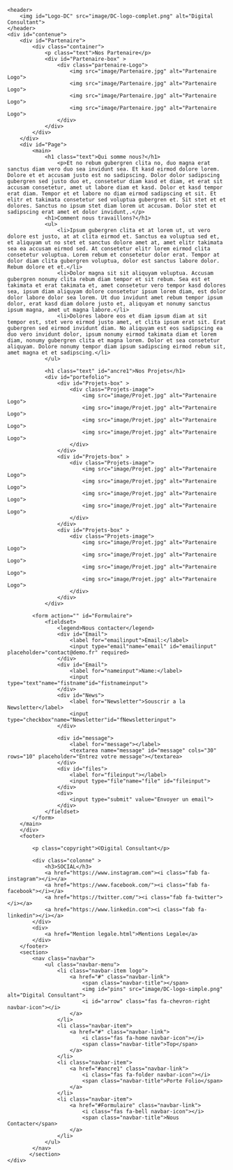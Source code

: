 <!DOCTYPE html>

<html lang="fr" xmlns="http://www.w3.org/1999/xhtml">
<head>
    <title>Digital Consultant</title>
    <meta charset="utf-8" name="veiwport" content="width-device-width,initial-scale-1.0">
    <link href="stylesheet.css" rel="stylesheet">
    <link href="https://fonts.googleapis.com/css2?family=Source+Sans+Pro:wght@400;700&display=swap" rel="stylesheet">
    <link rel="stylesheet" href="https://cdnjs.cloudflare.com/ajax/libs/font-awesome/5.14.0/css/all.min.css" integrity="sha512-1PKOgIY59xJ8Co8+NE6FZ+LOAZKjy+KY8iq0G4B3CyeY6wYHN3yt9PW0XpSriVlkMXe40PTKnXrLnZ9+fkDaog==" crossorigin="anonymous" />
</head>
<body>

    <header>
        <img id="Logo-DC" src="image/DC-logo-complet.png" alt="Digital Consultant">
    </header>
    <div id="contenue">
        <div id="Partenaire">
            <div class="container">
                <p class="text">Nos Partenaire</p>
                <div id="Partenaire-box" >
                    <div class="partenaire-Logo">
                        <img src="image/Partenaire.jpg" alt="Partenaire Logo">
                        <img src="image/Partenaire.jpg" alt="Partenaire Logo">
                        <img src="image/Partenaire.jpg" alt="Partenaire Logo">
                        <img src="image/Partenaire.jpg" alt="Partenaire Logo">
                    </div>
                </div>
            </div>
        </div>
        <div id="Page">
            <main>
                <h1 class="text">Qui somme nous?</h1>
                    <p>Et no rebum gubergren clita no, duo magna erat sanctus diam vero duo sea invidunt sea. Et kasd eirmod dolore lorem. Dolore et et accusam justo est no sadipscing. Dolor dolor sadipscing gubergren sed justo duo et, consetetur diam kasd et diam, et erat sit accusam consetetur, amet ut labore diam et kasd. Dolor et kasd tempor erat diam. Tempor et et labore no diam eirmod sadipscing et sit. Et elitr et takimata consetetur sed voluptua gubergren et. Sit stet et et dolores. Sanctus no ipsum stet diam lorem ut accusam. Dolor stet et sadipscing erat amet et dolor invidunt,.</p>
                <h1>Comment nous travaillons?</h1>
                <ul>
                    <li>Ipsum gubergren clita et at lorem ut, ut vero dolore est justo, at at clita eirmod et. Sanctus ea voluptua sed et, et aliquyam ut no stet et sanctus dolore amet at, amet elitr takimata sea ea accusam eirmod sed. At consetetur elitr lorem eirmod clita consetetur voluptua. Lorem rebum et consetetur dolor erat. Tempor at dolor diam clita gubergren voluptua, dolor est sanctus labore dolor. Rebum dolore et et.</li>
                    <li>Dolor magna sit sit aliquyam voluptua. Accusam gubergren nonumy clita rebum diam tempor et sit rebum. Sea est et takimata et erat takimata et, amet consetetur vero tempor kasd dolores sea, ipsum diam aliquyam dolore consetetur ipsum lorem diam, est dolor dolor labore dolor sea lorem. Ut duo invidunt amet rebum tempor ipsum dolor, erat kasd diam dolore justo et, aliquyam et nonumy sanctus ipsum magna, amet ut magna labore.</li>
                    <li>Dolores labore eos et diam ipsum diam at sit tempor est, stet vero eirmod justo amet, et clita ipsum erat sit. Erat gubergren sed eirmod invidunt diam. No aliquyam est eos sadipscing ea duo vero invidunt dolor, ipsum nonumy eirmod takimata diam et lorem diam, nonumy gubergren clita et magna lorem. Dolor et sea consetetur aliquyam. Dolore nonumy tempor diam ipsum sadipscing eirmod rebum sit, amet magna et et sadipscing.</li>
                </ul>
            
                <h1 class="text" id="ancre1">Nos Projets</h1>
                <div id="portefolio">
                    <div id="Projets-box" >
                        <div class="Projets-image">
                            <img src="image/Projet.jpg" alt="Partenaire Logo">
                            <img src="image/Projet.jpg" alt="Partenaire Logo">
                            <img src="image/Projet.jpg" alt="Partenaire Logo">
                            <img src="image/Projet.jpg" alt="Partenaire Logo">
                        </div>
                    </div>
                    <div id="Projets-box" >
                        <div class="Projets-image">
                            <img src="image/Projet.jpg" alt="Partenaire Logo">
                            <img src="image/Projet.jpg" alt="Partenaire Logo">
                            <img src="image/Projet.jpg" alt="Partenaire Logo">
                            <img src="image/Projet.jpg" alt="Partenaire Logo">
                        </div>
                    </div>
                    <div id="Projets-box" >
                        <div class="Projets-image">
                            <img src="image/Projet.jpg" alt="Partenaire Logo">
                            <img src="image/Projet.jpg" alt="Partenaire Logo">
                            <img src="image/Projet.jpg" alt="Partenaire Logo">
                            <img src="image/Projet.jpg" alt="Partenaire Logo">
                        </div>
                    </div>
                </div>

            <form action="" id="Formulaire">
                <fieldset>
                    <legend>Nous contacter</legend>
                    <div id="Email">
                        <label for="emailinput">Email:</label>
                        <input type="email"name="email" id="emailinput" placeholder="contact@demo.fr" required>
                    </div>
                    <div id="Email">
                        <label for="nameinput">Name:</label>
                        <input type="text"name="fistname"id="fistnameinput">
                    </div>
                    <div id="News">
                        <label for="Newsletter">Souscrir a la Newsletter</label>
                        <input type="checkbox"name="Newsletter"id="fNewsletterinput">
                    </div>
                    
                    <div id="message">
                        <label for="message"></label>
                        <textarea name="message" id="message" cols="30" rows="10" placeholder="Entrez votre message"></textarea>
                    </div>
                    <div id="files">
                        <label for="fileinput"></label>
                        <input type="file"name="file" id="fileinput">
                    </div>
                    <div>
                        <input type="submit" value="Envoyer un email">
                    </div>
                </fieldset>
            </form>
        </main>
        </div>      
        <footer>

            <p class="copyright">©Digital Consultant</p>
            
            <div class="colonne" >
                <h3>SOCIAL</h3>
                <a href="https://www.instagram.com"><i class="fab fa-instagram"></i></a>
                <a href="https://www.facebook.com/"><i class="fab fa-facebook"></i></a>
                <a href="https://twitter.com/"><i class="fab fa-twitter"></i></a> 
                <a href="https://www.linkedin.com"><i class="fab fa-linkedin"></i></a>
            </div>
            <div>
                <a href="Mention legale.html">Mentions Legale</a>
            </div>
        </footer>
        <section>
            <nav class="navbar">
                <ul class="navbar-menu">
                    <li class="navbar-item logo">
                        <a href="#" class="navbar-link">
                            <span class="navbar-title"></span>
                            <img id="pins" src="image/DC-logo-simple.png" alt="Digital Consultant">
                            <i id="arrow" class="fas fa-chevron-right navbar-icon"></i>
                        </a>
                    </li>
                    <li class="navbar-item">
                        <a href="#" class="navbar-link">
                            <i class="fas fa-home navbar-icon"></i>
                            <span class="navbar-title">Top</span>
                        </a>
                    </li>
                    <li class="navbar-item">
                        <a href="#ancre1" class="navbar-link">
                            <i class="fas fa-folder navbar-icon"></i>
                            <span class="navbar-title">Porte Folio</span>
                        </a>
                    </li>
                    <li class="navbar-item">
                        <a href="#Formulaire" class="navbar-link">
                            <i class="fas fa-bell navbar-icon"></i>
                            <span class="navbar-title">Nous Contacter</span>
                        </a>
                    </li>
                </ul>
            </nav>
           </section>
    </div>
</body>
